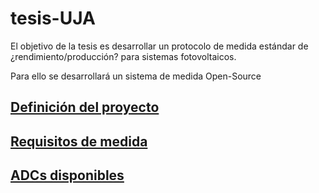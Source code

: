 # tesis-UJA

El objetivo de la tesis es desarrollar un protocolo de medida estándar de ¿rendimiento/producción? para sistemas fotovoltaicos.

Para ello se desarrollará un sistema de medida Open-Source

## [Definición del proyecto](Anteproyecto.md)

## [Requisitos de medida](adc/requisitos.md)

## [ADCs disponibles](adc/ADC.md)
